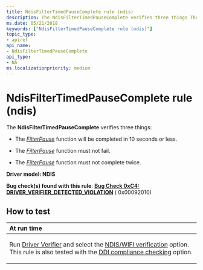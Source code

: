```yaml
---
title: NdisFilterTimedPauseComplete rule (ndis)
description: The NdisFilterTimedPauseComplete verifies three things The FilterPause function will be completed in 10 seconds or less.The FilterPause function must not fail.The FilterPause function must not complete twice.
ms.date: 05/21/2018
keywords: ["NdisFilterTimedPauseComplete rule (ndis)"]
topic_type:
- apiref
api_name:
- NdisFilterTimedPauseComplete
api_type:
- NA
ms.localizationpriority: medium
---
```


# NdisFilterTimedPauseComplete rule (ndis)


The **NdisFilterTimedPauseComplete** verifies three things:

-   The [*FilterPause*](/windows-hardware/drivers/ddi/ndis/nc-ndis-filter_pause) function will be completed in 10 seconds or less.

-   The [*FilterPause*](/windows-hardware/drivers/ddi/ndis/nc-ndis-filter_pause) function must not fail.

-   The [*FilterPause*](/windows-hardware/drivers/ddi/ndis/nc-ndis-filter_pause) function must not complete twice.

**Driver model: NDIS**

**Bug check(s) found with this rule**: [**Bug Check 0xC4: DRIVER\_VERIFIER\_DETECTED\_VIOLATION**](../debugger/bug-check-0xc4--driver-verifier-detected-violation.md) ( 0x00092010)


How to test
-----------

<table>
<colgroup>
<col width="100%" />
</colgroup>
<thead>
<tr class="header">
<th align="left">At run time</th>
</tr>
</thead>
<tbody>
<tr class="odd">
<td align="left"><p>Run <a href="/windows-hardware/drivers/devtest/driver-verifier" data-raw-source="[Driver Verifier](./driver-verifier.md)">Driver Verifier</a> and select the <a href="/windows-hardware/drivers/devtest/ndis-wifi-verification" data-raw-source="[NDIS/WIFI verification](./ndis-wifi-verification.md)">NDIS/WIFI verification</a> option. This rule is also tested with the <a href="/windows-hardware/drivers/devtest/ddi-compliance-checking" data-raw-source="[DDI compliance checking](./ddi-compliance-checking.md)">DDI compliance checking</a> option.</p></td>
</tr>
</tbody>
</table>

 

